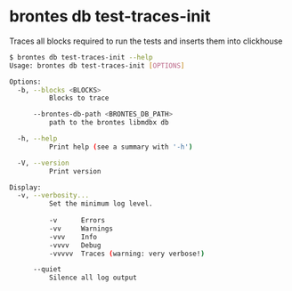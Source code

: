 # brontes db test-traces-init

Traces all blocks required to run the tests and inserts them into clickhouse

```bash
$ brontes db test-traces-init --help
Usage: brontes db test-traces-init [OPTIONS]

Options:
  -b, --blocks <BLOCKS>
          Blocks to trace

      --brontes-db-path <BRONTES_DB_PATH>
          path to the brontes libmdbx db

  -h, --help
          Print help (see a summary with '-h')

  -V, --version
          Print version

Display:
  -v, --verbosity...
          Set the minimum log level.
          
          -v      Errors
          -vv     Warnings
          -vvv    Info
          -vvvv   Debug
          -vvvvv  Traces (warning: very verbose!)

      --quiet
          Silence all log output
```